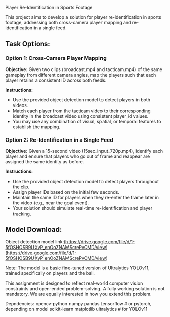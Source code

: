  Player Re-Identification in Sports Footage

This project aims to develop a solution for player re-identification in sports footage, addressing both cross-camera player mapping and re-identification in a single feed.

## Task Options:

### Option 1: Cross-Camera Player Mapping

**Objective:** Given two clips (broadcast.mp4 and tacticam.mp4) of the same gameplay from different camera angles, map the players such that each player retains a consistent ID across both feeds.

**Instructions:**
- Use the provided object detection model to detect players in both videos.
- Match each player from the tacticam video to their corresponding identity in the broadcast video using consistent player_id values.
- You may use any combination of visual, spatial, or temporal features to establish the mapping.

### Option 2: Re-Identification in a Single Feed

**Objective:** Given a 15-second video (15sec_input_720p.mp4), identify each player and ensure that players who go out of frame and reappear are assigned the same identity as before.

**Instructions:**
- Use the provided object detection model to detect players throughout the clip.
- Assign player IDs based on the initial few seconds.
- Maintain the same ID for players when they re-enter the frame later in the video (e.g., near the goal event).
- Your solution should simulate real-time re-identification and player tracking.

## Model Download:

Object detection model link:(https://drive.google.com/file/d/1-5fOSHOSB9UXyP_enOoZNAMScrePvCMD/view) (https://drive.google.com/file/d/1-5fOSHOSB9UXyP_enOoZNAMScrePvCMD/view)

Note: The model is a basic fine-tuned version of Ultralytics YOLOv11, trained specifically on players and the ball.

This assignment is designed to reflect real-world computer vision constraints and open-ended problem-solving. A fully working solution is not mandatory. We are equally interested in how you extend this problem.

Depndencies:
opencv-python
numpy
pandas
tensorflow # or pytorch, depending on model
scikit-learn
matplotlib
ultralytics # for YOLOv11


